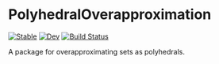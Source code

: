 # PolyhedralOverapproximation

[![Stable](https://img.shields.io/badge/docs-stable-blue.svg)](https://kylejbrown17.github.io/PolyhedralOverapproximation.jl/stable)
[![Dev](https://img.shields.io/badge/docs-dev-blue.svg)](https://kylejbrown17.github.io/PolyhedralOverapproximation.jl/dev)
[![Build Status](https://github.com/kylejbrown17/PolyhedralOverapproximation.jl/workflows/CI/badge.svg)](https://github.com/kylejbrown17/PolyhedralOverapproximation.jl/actions)

A package for overapproximating sets as polyhedrals.

